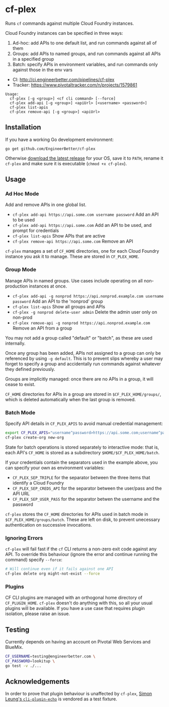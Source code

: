 # cf-plex

Runs `cf` commands against multiple Cloud Foundry instances.

Cloud Foundry instances can be specified in three ways:

1. Ad-hoc: add APIs to one default list, and run commands against all of them
1. Groups: add APIs to named groups, and run commands against all APIs in a specified group
1. Batch: specify APIs in environment variables, and run commands only against those in the env vars

* CI: http://ci.engineerbetter.com/pipelines/cf-plex
* Tracker: https://www.pivotaltracker.com/n/projects/1579861

```
Usage:
  cf-plex [-g <group>] <cf cli command> [--force]
  cf-plex add-api [-g <group>] <apiUrl> [<username> <password>]
  cf-plex list-apis
  cf-plex remove-api [-g <group>] <apiUrl>
```

## Installation

If you have a working Go development environment:

```
go get github.com/EngineerBetter/cf-plex
```

Otherwise [download the latest release](https://github.com/EngineerBetter/cf-plex/releases/latest) for your OS, save it to `PATH`, rename it `cf-plex` and make sure it is executable (`chmod +x cf-plex`).

## Usage

### Ad Hoc Mode

Add and remove APIs in one global list.

* `cf-plex add-api https://api.some.com username password` Add an API to be used
* `cf-plex add-api https://api.some.com` Add an API to be used, and prompt for credentials
* `cf-plex list-apis` Show APIs that are active
* `cf-plex remove-api https://api.some.com` Remove an API

`cf-plex` manages a set of `CF_HOME` directories, one for each Cloud Foundry instance you ask it to manage. These are stored in `CF_PLEX_HOME`.

### Group Mode

Manage APIs in named groups. Use cases include operating on all non-production instances at once.

* `cf-plex add-api -g nonprod https://api.nonprod.example.com username password` Add an API to the 'nonprod' group
* `cf-plex list-apis` Show all groups and APIs
* `cf-plex -g nonprod delete-user admin` Delete the admin user only on non-prod
* `cf-plex remove-api -g nonprod https://api.nonprod.example.com` Remove an API from a group

You may not add a group called "default" or "batch", as these are used internally.

Once any group has been added, APIs not assigned to a group can only be referenced by using `-g default`. This is to prevent slips whereby a user may forget to specify a group and accidentally run commands against whatever they defined previously.

Groups are implicitly managed: once there are no APIs in a group, it will cease to exist.

`CF_HOME` directories for APIs in a group are stored in `$CF_PLEX_HOME/groups/`, which is deleted automatically when the last group is removed.

### Batch Mode

Specify API details in `CF_PLEX_APIS` to avoid manual credential management:

```bash
export CF_PLEX_APIS="username^password>https://api.some.com;username^password>https://api.another.com"
cf-plex create-org new-org
```

State for batch operations is stored separately to interactive mode: that is, each API's `CF_HOME` is stored as a subdirectory `$HOME/$CF_PLEX_HOME/batch`. 

If your credentials contain the separators used in the example above, you can specify your own as environment variables:

* `CF_PLEX_SEP_TRIPLE` for the separator between the three items that identify a Cloud Foundry
* `CF_PLEX_SEP_CREDS_API` for the separator between the user/pass and the API URL
* `CF_PLEX_SEP_USER_PASS` for the separator betwen the username and the password

`cf-plex` stores the `CF_HOME` directories for APIs used in batch mode in `$CF_PLEX_HOME/groups/batch`. These are left on disk, to prevent unecessary authentication on successive invocations.

### Ignoring Errors

`cf-plex` will fail fast if the `cf` CLI returns a non-zero exit code against any API. To override this behaviour (ignore the error and continue running the command) specify `--force`:

```bash
# Will continue even if it fails against one API
cf-plex delete org might-not-exist --force
```

### Plugins

CF CLI plugins are managed with an orthogonal home directory of `CF_PLUGIN_HOME`. `cf-plex` doesn't do anything with this, so all your usual plugins will be available. If you have a use case that requires plugin isolation, please raise an issue.

## Testing

Currently depends on having an account on Pivotal Web Services and BlueMix.

```bash
CF_USERNAME=testing@engineerbetter.com \
CF_PASSWORD=lookitup \
go test -v ./...
```

## Acknowledgements

In order to prove that plugin behaviour is unaffected by `cf-plex`, [Simon Leung's `cli-plugin-echo`](https://github.com/simonleung8/cli-plugin-echo) is vendored as a test fixture. 